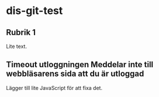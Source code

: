 # dis-git-test
## Rubrik 1
Lite text.

## Timeout utloggningen Meddelar inte till webbläsarens sida att du är utloggad
Lägger till lite JavaScript för att fixa det.
